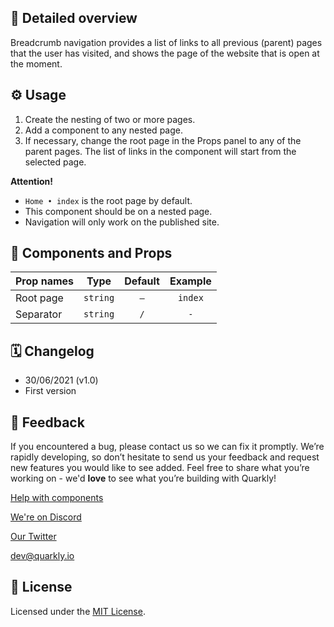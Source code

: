 ## 📖 Detailed overview

Breadcrumb navigation provides a list of links to all previous (parent) pages that the user has visited, and shows the page of the website that is open at the moment.

## ⚙️ Usage

1. Create the nesting of two or more pages.
2. Add a component to any nested page.
3. If necessary, change the root page in the Props panel to any of the parent pages. The list of links in the component will start from the selected page.

**Attention!**

-   `Home • index` is the root page by default.
-   This component should be on a nested page.
-   Navigation will only work on the published site.

## 🧩 Components and Props

| Prop names |   Type   | Default | Example |
| ---------- | :------: | :-----: | :-----: |
| Root page  | `string` |   `–`   | `index` |
| Separator  | `string` |   `/`   |   `-`   |

## 🗓 Changelog

-   30/06/2021 (v1.0)
-   First version

## 📮 Feedback

If you encountered a bug, please contact us so we can fix it promptly. We’re rapidly developing, so don’t hesitate to send us your feedback and request new features you would like to see added. Feel free to share what you’re working on - we'd **love** to see what you’re building with Quarkly!

[Help with components](https://community.quarkly.io/c/requests/11)

[We're on Discord](https://discord.gg/f9KhSMGX)

[Our Twitter](https://twitter.com/quarklyapp)

[dev@quarkly.io](mailto:dev@quarkly.io)

## 📝 License

Licensed under the [MIT License](./LICENSE).
